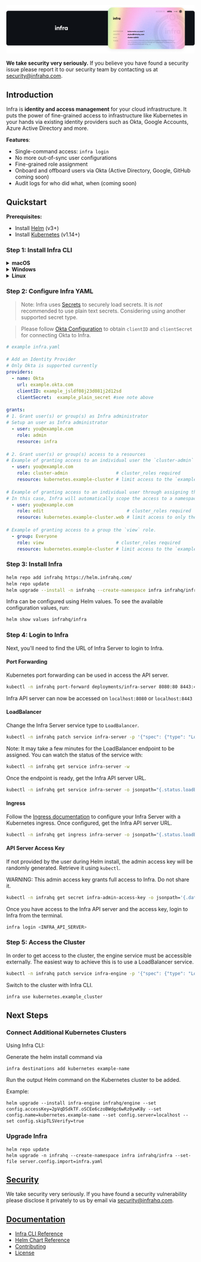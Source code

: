 <p align="center">
  <img src="./docs/images/InfraGithub.png" />
</p>

**We take security very seriously.** If you believe you have found a security issue please report it to our security team by contacting us at security@infrahq.com.

## Introduction

Infra is **identity and access management** for your cloud infrastructure. It puts the power of fine-grained access to infrastructure like Kubernetes in your hands via existing identity providers such as Okta, Google Accounts, Azure Active Directory and more.

**Features**:
* Single-command access: `infra login`
* No more out-of-sync user configurations
* Fine-grained role assignment
* Onboard and offboard users via Okta (Active Directory, Google, GitHub coming soon)
* Audit logs for who did what, when (coming soon)

## Quickstart

**Prerequisites:**
* Install [Helm](https://helm.sh/) (v3+)
* Install [Kubernetes](https://kubernetes.io/) (v1.14+)

### Step 1: Install Infra CLI

<details>
  <summary><strong>macOS</strong></summary>

  ```bash
  brew install infrahq/tap/infra
  ```

</details>

<details>
  <summary><strong>Windows</strong></summary>

  ```powershell
  scoop bucket add infrahq https://github.com/infrahq/scoop.git
  scoop install infra
  ```

</details>

<details>
  <summary><strong>Linux</strong></summary>

  ```bash
  # Ubuntu & Debian
  sudo echo 'deb [trusted=yes] https://apt.fury.io/infrahq/ /' >/etc/apt/sources.list.d/infrahq.list
  sudo apt update
  sudo apt install infra
  ```

  ```bash
  # Fedora & Red Hat Enterprise Linux
  sudo dnf config-manager --add-repo https://yum.fury.io/infrahq/
  sudo dnf install infra
  ```

</details>

### Step 2: Configure Infra YAML

> Note: Infra uses [Secrets](./docs/secrets.md) to securely load secrets.
> It is _not_ recommended to use plain text secrets. Considering using another supported secret type.

> Please follow [Okta Configuration](./docs/providers/okta.md) to obtain `clientID` and `clientSecret` for connecting Okta to Infra.

```yaml
# example infra.yaml

# Add an Identity Provider
# Only Okta is supported currently
providers:
  - name: Okta
    url: example.okta.com
    clientID: example_jsldf08j23d081j2d12sd
    clientSecret:  example_plain_secret #see note above

grants:
# 1. Grant user(s) or group(s) as Infra administrator
# Setup an user as Infra administrator
  - user: you@example.com
    role: admin
    resource: infra

# 2. Grant user(s) or group(s) access to a resources
# Example of granting access to an individual user the `cluster-admin` role. The name of a resource is specified when installing the Infra Engine at that location.
  - user: you@example.com
    role: cluster-admin                  # cluster_roles required
    resource: kubernetes.example-cluster # limit access to the `example-cluster` Kubernetes cluster

# Example of granting access to an individual user through assigning them to the 'edit' role in the `web` namespace.
# In this case, Infra will automatically scope the access to a namespace.
  - user: you@example.com
    role: edit                               # cluster_roles required
    resource: kubernetes.example-cluster.web # limit access to only the `web` namespace in the `example-cluster` Kubernetes cluster

# Example of granting access to a group the `view` role.
  - group: Everyone
    role: view                           # cluster_roles required
    resource: kubernetes.example-cluster # limit access to the `example-cluster` Kubernetes cluster
```

### Step 3: Install Infra

```bash
helm repo add infrahq https://helm.infrahq.com/
helm repo update
helm upgrade --install -n infrahq --create-namespace infra infrahq/infra --set-file server.config.import=infra.yaml
```

Infra can be configured using Helm values. To see the available configuration values, run:

```bash
helm show values infrahq/infra
```

### Step 4: Login to Infra

Next, you'll need to find the URL of Infra Server to login to Infra.

#### Port Forwarding

Kubernetes port forwarding can be used in access the API server.

```bash
kubectl -n infrahq port-forward deployments/infra-server 8080:80 8443:443
```

Infra API server can now be accessed on `localhost:8080` or `localhost:8443`

#### LoadBalancer

Change the Infra Server service type to `LoadBalancer`.

```bash
kubectl -n infrahq patch service infra-server -p '{"spec": {"type": "LoadBalancer"}}'
```

Note: It may take a few minutes for the LoadBalancer endpoint to be assigned. You can watch the status of the service with:

```bash
kubectl -n infrahq get service infra-server -w
```

Once the endpoint is ready, get the Infra API server URL.

```bash
kubectl -n infrahq get service infra-server -o jsonpath="{.status.loadBalancer.ingress[*]['ip', 'hostname']}"
```

#### Ingress

Follow the [Ingress documentation](./docs/helm.md#advanced-ingress-configuration) to configure your Infra Server with a Kubernetes ingress.
Once configured, get the Infra API server URL.

```bash
kubectl -n infrahq get ingress infra-server -o jsonpath="{.status.loadBalancer.ingress[*]['ip', 'hostname']}"
```

#### API Server Access Key

If not provided by the user during Helm install, the admin access key will be randomly generated. Retrieve it using `kubectl`.

WARNING: This admin access key grants full access to Infra. Do not share it.

```bash
kubectl -n infrahq get secret infra-admin-access-key -o jsonpath='{.data.access-key}' | base64 -d
```

Once you have access to the Infra API server and the access key, login to Infra from the terminal.

```bash
infra login <INFRA_API_SERVER>
```

### Step 5: Access the Cluster

In order to get access to the cluster, the engine service must be accessible externally. The easiest way to achieve this is to use a LoadBalancer service.

```bash
kubectl -n infrahq patch service infra-engine -p '{"spec": {"type": "LoadBalancer"}}'
```

Switch to the cluster with Infra CLI.

```bash
infra use kubernetes.example_cluster
```

## Next Steps

### Connect Additional Kubernetes Clusters

Using Infra CLI:

Generate the helm install command via
```
infra destinations add kubernetes example-name
```

Run the output Helm command on the Kubernetes cluster to be added.

Example:
```
helm upgrade --install infra-engine infrahq/engine --set config.accessKey=2pVqDSdkTF.oSCEe6czoBWdgc6wRz0ywK8y --set config.name=kubernetes.example-name --set config.server=localhost --set config.skipTLSVerify=true
```

### Upgrade Infra

```
helm repo update
helm upgrade -n infrahq --create-namespace infra infrahq/infra --set-file server.config.import=infra.yaml
```

## [Security](./docs/security.md)

We take security very seriously. If you have found a security vulnerability please disclose it privately to us by email via [security@infrahq.com](mailto:security@infrahq.com).

## [Documentation](./docs)

* [Infra CLI Reference](./docs/cli.md)
* [Helm Chart Reference](./docs/helm.md)
* [Contributing](./docs/contributing.md)
* [License](./LICENSE)
